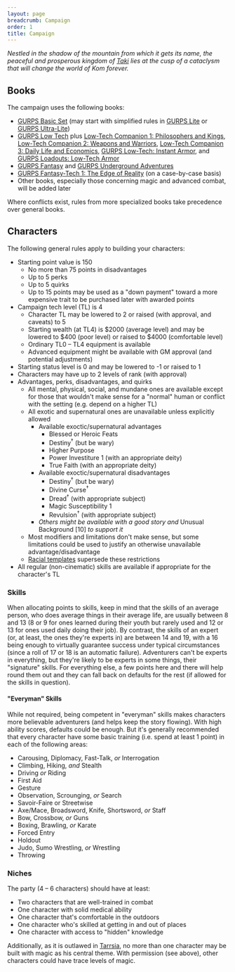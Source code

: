 ```yaml
---
layout: page
breadcrumb: Campaign
order: 1
title: Campaign
---
```


_Nestled in the shadow of the mountain from which it gets its name, the peaceful and prosperous kingdom of [Taki](../places/taki) lies at the cusp of a cataclysm that will change the world of Kom forever._


## Books

The campaign uses the following books:

* [GURPS Basic Set](http://www.sjgames.com/gurps/books/Basic/) (may start with simplified rules in [GURPS Lite](http://www.sjgames.com/gurps/lite/) or [GURPS Ultra-Lite](http://www.sjgames.com/gurps/books/ultra-lite/))
* [GURPS Low Tech](http://www.sjgames.com/gurps/books/low-tech/) plus [Low-Tech Companion 1: Philosophers and Kings](http://www.sjgames.com/gurps/books/low-tech/companion1/), [Low-Tech Companion 2: Weapons and Warriors](http://www.sjgames.com/gurps/books/low-tech/companion2/), [Low-Tech Companion 3: Daily Life and Economics](http://www.sjgames.com/gurps/books/low-tech/companion3/), [GURPS Low-Tech: Instant Armor](http://www.sjgames.com/gurps/books/instantarmor/), and [GURPS Loadouts: Low-Tech Armor](http://www.sjgames.com/gurps/books/loadouts/lowtecharmor/)
* [GURPS Fantasy](http://www.sjgames.com/gurps/books/Fantasy/) and [GURPS Underground Adventures](http://www.sjgames.com/gurps/books/undergroundadventures/)
* [GURPS Fantasy-Tech 1: The Edge of Reality](http://www.sjgames.com/gurps/books/fantasy-tech/fantasy-tech1/) (on a case-by-case basis)
* Other books, especially those concerning magic and advanced combat, will be added later

Where conflicts exist, rules from more specialized books take precedence over general books.


## Characters

The following general rules apply to building your characters:

* Starting point value is 150
  * No more than 75 points in disadvantages
  * Up to 5 perks
  * Up to 5 quirks
  * Up to 15 points may be used as a "down payment" toward a more expensive trait to be purchased later with awarded points
* Campaign tech level (TL) is 4
  * Character TL may be lowered to 2 or raised (with approval, and caveats) to 5
  * Starting wealth (at TL4) is $2000 (average level) and may be lowered to $400 (poor level) or raised to $4000 (comfortable level)
  * Ordinary TL0 – TL4 equipment is available
  * Advanced equipment might be available with GM approval (and potential adjustments)
* Starting status level is 0 and may be lowered to -1 or raised to 1
* Characters may have up to 2 levels of rank (with approval)
* Advantages, perks, disadvantages, and quirks
  * All mental, physical, social, and mundane ones are available except for those that wouldn't make sense for a "normal" human or conflict with the setting (e.g. depend on a higher TL)
  * All exotic and supernatural ones are unavailable unless explicitly allowed
    * Available exoctic/supernatural advantages
      * Blessed or Heroic Feats
      * Destiny<sup>†</sup> (but be wary)
      * Higher Purpose
      * Power Investiture 1 (with an appropriate deity)
      * True Faith (with an appropriate deity)
    * Available exoctic/supernatural disadvantages
      * Destiny<sup>†</sup> (but be wary)
      * Divine Curse<sup>†</sup>
      * Dread<sup>†</sup> (with appropriate subject)
      * Magic Susceptibility 1
      * Revulsion<sup>†</sup> (with appropriate subject)
    * _Others might be available with a good story and_ Unusual Background [10] _to support it_
  * Most modifiers and limitations don't make sense, but some limitations could be used to justify an otherwise unavailable advantage/disadvantage
  * [Racial templates](../templates/races/) supersede these restrictions
* All regular (non-cinematic) skills are available if appropriate for the character's TL

### Skills

When allocating points to skills, keep in mind that the skills of an average person, who does average things in their average life, are usually between 8 and 13 (8 or 9 for ones learned during their youth but rarely used and 12 or 13 for ones used daily doing their job).  By contrast, the skills of an expert (or, at least, the ones they're experts in) are between 14 and 19, with a 16 being enough to virtually guarantee success under typical circumstances (since a roll of 17 or 18 is an automatic failure).  Adventurers can't be experts in everything, but they're likely to be experts in some things, their "signature" skills.  For everything else, a few points here and there will help round them out and they can fall back on defaults for the rest (if allowed for the skills in question).

#### "Everyman" Skills

While not required, being competent in "everyman" skills makes characters more believable adventurers (and helps keep the story flowing).  With high ability scores, defaults could be enough.  But it's generally recommended that every character have some basic training (i.e. spend at least 1 point) in each of the following areas:

* Carousing, Diplomacy, Fast-Talk, _or_ Interrogation
* Climbing, Hiking, _and_ Stealth
* Driving _or_ Riding
* First Aid
* Gesture
* Observation, Scrounging, _or_ Search
* Savoir-Faire or Streetwise
* Axe/Mace, Broadsword, Knife, Shortsword, _or_ Staff
* Bow, Crossbow, _or_ Guns
* Boxing, Brawling, _or_ Karate
* Forced Entry
* Holdout
* Judo, Sumo Wrestling, _or_ Wrestling
* Throwing

### Niches

The party (4 &ndash; 6 characters) should have at least:

* Two characters that are well-trained in combat
* One character with solid medical ability
* One character that's comfortable in the outdoors
* One character who's skilled at getting in and out of places
* One character with access to "hidden" knowledge

Additionally, as it is outlawed in [Tarrsia](../places/tarrsia/), no more than one character may be built with magic as his central theme.  With permission (see above), other characters could have trace levels of magic.
